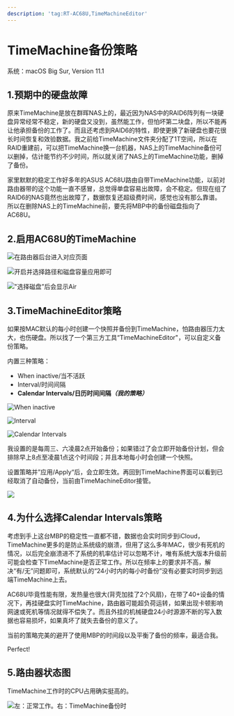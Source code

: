 ```yaml
---
description: 'tag:RT-AC68U,TimeMachineEditor'
---
```


# TimeMachine备份策略

系统：macOS Big Sur, Version 11.1

## 1.预期中的硬盘故障

原来TimeMachine是放在群晖NAS上的，最近因为NAS中的RAID6阵列有一块硬盘异常经常不稳定，新的硬盘又没到，虽然能工作，但怕坏第二块盘，所以不能再让他承担备份的工作了。而且还考虑到RAID6的特性，即使更换了新硬盘也要花很长时间恢复和效验数据。我之前给TimeMachine文件夹分配了1T空间，所以在RAID重建前，可以把TimeMachine换一台机器，NAS上的TimeMachine备份可以删掉，估计能节约不少时间，所以就关闭了NAS上的TimeMachine功能，删掉了备份。

家里默默的稳定工作好多年的ASUS AC68U路由自带TimeMachine功能，以前对路由器带的这个功能一直不感冒，总觉得单盘容易出故障，会不稳定。但现在组了RAID6的NAS竟然也出故障了，数据恢复还超级费时间，感觉也没有那么靠谱。所以在删除NAS上的TimeMachine前，要先将MBP中的备份磁盘指向了AC68U。

## 2.启用AC68U的TimeMachine

![&#x5728;&#x8DEF;&#x7531;&#x5668;&#x540E;&#x53F0;&#x8FDB;&#x5165;&#x5BF9;&#x5E94;&#x9875;&#x9762;](.gitbook/assets/image%20%2857%29.png)

![&#x5F00;&#x542F;&#x5E76;&#x9009;&#x62E9;&#x8DEF;&#x5F84;&#x548C;&#x78C1;&#x76D8;&#x5BB9;&#x91CF;&#x5E94;&#x7528;&#x5373;&#x53EF;](.gitbook/assets/image%20%2865%29.png)

![&quot;&#x9009;&#x62E9;&#x78C1;&#x76D8;&#x201D;&#x540E;&#x4F1A;&#x663E;&#x793A;Air](.gitbook/assets/image%20%2859%29.png)

## 3.TimeMachineEditor策略

如果按MAC默认的每小时创建一个快照并备份到TimeMachine，怕路由器压力太大，也伤硬盘。所以找了一个第三方工具“TimeMachineEditor"，可以自定义备份策略。

内置三种策略：

* When inactive/当不活跃
* Interval/时间间隔
* **Calendar Intervals/日历时间间隔**_**（我的策略）**_

![When inactive](.gitbook/assets/image%20%2856%29.png)

![Interval](.gitbook/assets/image%20%2860%29.png)

![Calendar Intervals](.gitbook/assets/image%20%2863%29.png)

我设置的是每周三、六凌晨2点开始备份；如果错过了会立即开始备份计划，但会排除早上8点至凌晨1点这个时间段；并且本地每小时会创建一个快照。

设置策略并”应用/Apply“后，会立即生效。再回到TimeMachine界面可以看到已经取消了自动备份，当前由TimeMachineEditor接管。

![](.gitbook/assets/image%20%2861%29.png)

## 4.为什么选择Calendar Intervals策略

考虑到手上这台MBP的稳定性一直都不错，数据也会实时同步到iCloud，TimeMachine更多的是防止系统级的崩溃，但用了这么多年MAC，很少有死机的情况，以后完全崩溃进不了系统的机率估计可以忽略不计，唯有系统大版本升级前可能会检查下TimeMachine是否正常工作。所以在频率上的要求并不高，解决“有/无”问题即可，系统默认的“24小时内的每小时备份”没有必要实时同步到远端TimeMachine上去。

AC68U毕竟性能有限，发热量也很大\(背壳加挂了2个风扇\)，在带了40+设备的情况下，再挂硬盘实时TimeMachine，路由器可能超负荷运转，如果出现卡顿影响网速或死机等情况就得不偿失了。而且外挂的机械硬盘24小时源源不断的写入数据也容易损坏，如果真坏了就失去备份的意义了。

当前的策略完美的避开了使用MBP的时间段以及平衡了备份的频率，最适合我。

Perfect!

## 5.路由器状态图

TimeMachine工作时的CPU占用确实挺高的。

![&#x5DE6;&#xFF1A;&#x6B63;&#x5E38;&#x5DE5;&#x4F5C;&#x3002;&#x53F3;&#xFF1A;TimeMachine&#x5907;&#x4EFD;&#x65F6;](.gitbook/assets/image%20%2858%29.png)

